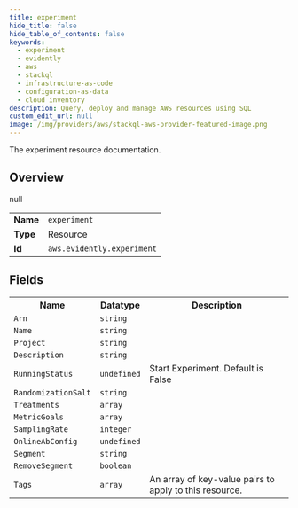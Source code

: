 ```yaml
---
title: experiment
hide_title: false
hide_table_of_contents: false
keywords:
  - experiment
  - evidently
  - aws
  - stackql
  - infrastructure-as-code
  - configuration-as-data
  - cloud inventory
description: Query, deploy and manage AWS resources using SQL
custom_edit_url: null
image: /img/providers/aws/stackql-aws-provider-featured-image.png
---
```

The experiment resource documentation.

## Overview
<table><tbody>
<tr><td><b>Name</b></td><td><code>experiment</code></td></tr>
<tr><td><b>Type</b></td><td>Resource</td></tr>
null
<tr><td><b>Id</b></td><td><code>aws.evidently.experiment</code></td></tr>
</tbody></table>

## Fields
<table><tbody>
<tr><th>Name</th><th>Datatype</th><th>Description</th></tr>
<tr><td><code>Arn</code></td><td><code>string</code></td><td></td></tr><tr><td><code>Name</code></td><td><code>string</code></td><td></td></tr><tr><td><code>Project</code></td><td><code>string</code></td><td></td></tr><tr><td><code>Description</code></td><td><code>string</code></td><td></td></tr><tr><td><code>RunningStatus</code></td><td><code>undefined</code></td><td>Start Experiment. Default is False</td></tr><tr><td><code>RandomizationSalt</code></td><td><code>string</code></td><td></td></tr><tr><td><code>Treatments</code></td><td><code>array</code></td><td></td></tr><tr><td><code>MetricGoals</code></td><td><code>array</code></td><td></td></tr><tr><td><code>SamplingRate</code></td><td><code>integer</code></td><td></td></tr><tr><td><code>OnlineAbConfig</code></td><td><code>undefined</code></td><td></td></tr><tr><td><code>Segment</code></td><td><code>string</code></td><td></td></tr><tr><td><code>RemoveSegment</code></td><td><code>boolean</code></td><td></td></tr><tr><td><code>Tags</code></td><td><code>array</code></td><td>An array of key-value pairs to apply to this resource.</td></tr>
</tbody></table>
